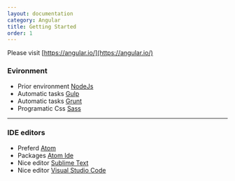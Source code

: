 ```yaml
---
layout: documentation
category: Angular
title: Getting Started
order: 1
---
```


Please visit [https://angular.io/](https://angular.io/)

### Evironment

  - Prior environment [NodeJs](https://nodejs.org/en/)
  - Automatic tasks [Gulp](https://gulpjs.com/)
  - Automatic tasks [Grunt](https://gruntjs.com/)
  - Programatic Css [Sass](http://sass-lang.com/)

---------

### IDE editors

  - Preferd [Atom](https://atom.io/)
  - Packages [Atom Ide](https://ide.atom.io/)
  - Nice editor [Sublime Text](https://www.sublimetext.com/3)
  - Nice editor [Visual Studio Code](https://code.visualstudio.com/)
